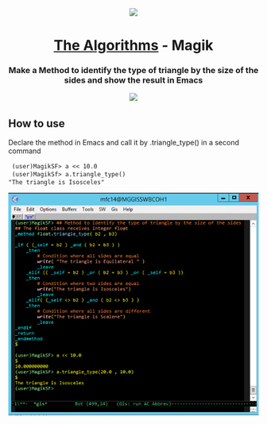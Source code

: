 
<div align="center">
<!-- Title: -->
  <a href="https://github.com/Mateus2314/Magik_Smallworld_the_Algorithms">
    <img src="https://siamz.gallerycdn.vsassets.io/extensions/siamz/smallworld-magik/1.5.2/1573561363325/Microsoft.VisualStudio.Services.Icons.Default" height="100">
  </a>
  <h1><a href="https://github.com/Mateus2314/Magik_Smallworld_the_Algorithms">The Algorithms</a> - Magik</h1>

  
  
<!-- Short description: -->
  <h3>Make a Method to identify the type of triangle by the size of the sides and show the result in Emacs</h3>

<img src="https://www.assignmentpoint.com/wp-content/uploads/2018/03/Classification-of-triangles-on-the-basis-of-their-sides.jpg" height="300">

</div>

## How to use

Declare the method in Emacs and call it by .triangle_type() in a second command

```magik
 (user)MagikSF> a << 10.0
 (user)MagikSf> a.triangle_type()
"The triangle is Isosceles"
 ```

![Bilby Stampede](https://github.com/Mateus2314/Magik_Smallworld_the_Algorithms/blob/main/Basic_decision_structure/Exercise_with_method/triangle_type/picture/triangle_type_picture.png)

<!-- ## Getting Started

Open Source resource for learning object-oriented programming language with Magik on SmallWorld. #Magik_Smallworld_the_Algorithms

Read through our [Contribution Guidelines](CONTRIBUTING.md) before you contribute.

## Community Channels

We're on [Discord](https://discord.gg/c7MnfGFGa6) and [Gitter](https://gitter.im/TheAlgorithms)! Community channels are great for you to ask questions and get help. Please join us!

## List of Algorithms

See our [directory](DIRECTORY.md) for easier navigation and better overview of the project.
-->
